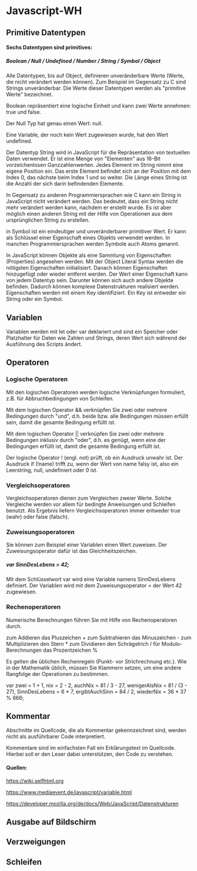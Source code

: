 # Javascript-WH

## Primitive Datentypen

#### Sechs Datentypen sind primitives:

##### Boolean / Null / Undefined / Number / String / Symbol / Object

Alle Datentypen, bis auf Object, definieren unveränderbare Werte (Werte, die nicht verändert werden können). Zum Beispiel im Gegensatz zu C sind Strings unveränderbar. Die Werte dieser Datentypen werden als "primitive Werte" bezeichnet.

Boolean repräsentiert eine logische Einheit und kann zwei Werte annehmen: true und false.

Der Null Typ hat genau einen Wert: null.

Eine Variable, der noch kein Wert zugewiesen wurde, hat den Wert undefined. 

Der Datentyp String wird in JavaScript für die Repräsentation von textuellen Daten verwendet. Er ist eine Menge von "Elementen" aus 16-Bit vorzeichenlosen Ganzzahlenwerten. Jedes Element im String nimmt eine eigene Position ein. Das erste Element befindet sich an der Position mit dem Index 0, das nächste beim Index 1 und so weiter. Die Länge eines String ist die Anzahl der sich darin befindenden Elemente.

In Gegensatz zu anderen Programmiersprachen wie C kann ein String in JavaScript nicht verändert werden. Das bedeutet, dass ein String nicht mehr verändert werden kann, nachdem er erstellt wurde. Es ist aber möglich einen anderen String mit der Hilfe von Operationen aus dem ursprünglichen String zu erstellen.

in Symbol ist ein eindeutiger und unveränderbarer primitiver Wert. Er kann als Schlüssel einer Eigenschaft eines Objekts verwendet werden. In manchen Programmiersprachen werden Symbole auch Atoms genannt.

In JavaScript können Objekte als eine Sammlung von Eigenschaften (Properties) angesehen werden. Mit der Object Literal Syntax werden die nötigsten Eigenschaften initialisiert. Danach können Eigenschaften hinzugefügt oder wieder entfernt werden. Der Wert einer Eigenschaft kann von jedem Datentyp sein. Darunter können sich auch andere Objekte befinden. Dadurch können komplexe Datenstrukturen realisiert werden. Eigenschaften werden mit einem Key identifiziert. Ein Key ist entweder ein String oder ein Symbol.

## Variablen

Variablen werden mit let oder var deklariert und sind ein Speicher oder Platzhalter für Daten wie Zahlen und Strings, deren Wert sich während der Ausführung des Scripts ändert.

## Operatoren

### Logische Operatoren

Mit den logischen Operatoren werden logische Verknüpfungen formuliert, z.B. für Abbruchbedingungen von Schleifen.

Mit dem logischen Operator && verknüpfen Sie zwei oder mehrere Bedingungen durch "und", d.h. beide bzw. alle Bedingungen müssen erfüllt sein, damit die gesamte Bedingung erfüllt ist.

Mit dem logischen Operator || verknüpfen Sie zwei oder mehrere Bedingungen inklusiv durch "oder", d.h. es genügt, wenn eine der Bedingungen erfüllt ist, damit die gesamte Bedingung erfüllt ist.

Der logische Operator ! (engl. not) prüft, ob ein Ausdruck unwahr ist. Der Ausdruck if (!name) trifft zu, wenn der Wert von name falsy ist, also ein Leerstring, null, undefiniert oder 0 ist.

### Vergleichsoperatoren

Vergleichsoperatoren dienen zum Vergleichen zweier Werte. Solche Vergleiche werden vor allem für bedingte Anweisungen und Schleifen benutzt.
Als Ergebnis liefern Vergleichsoperatoren immer entweder true (wahr) oder false (falsch).

### Zuweisungsoperatoren

Sie können zum Beispiel einer Variablen einen Wert zuweisen. Der Zuweisungsoperator dafür ist das Gleichheitszeichen. 

##### var SinnDesLebens = 42;
Mit dem Schlüsselwort var wird eine Variable namens SinnDesLebens definiert. Der Variablen wird mit dem Zuweisungsoperator = der Wert 42 zugewiesen.

### Rechenoperatoren

Numerische Berechnungen führen Sie mit Hilfe von Rechenoperatoren durch.

zum Addieren das Pluszeichen +
zum Subtrahieren das Minuszeichen -
zum Multiplizieren den Stern *
zum Dividieren den Schrägstrich /
für Modulo-Berechnungen das Prozentzeichen %

Es gelten die üblichen Rechenregeln (Punkt- vor Strichrechnung etc.). Wie in der Mathematik üblich, müssen Sie Klammern setzen, um eine andere Rangfolge der Operationen zu bestimmen.

var zwei           = 1 + 1,
    nix            = 2 - 2,
    auchNix        = 81 / 3 - 27,
    wenigerAlsNix  = 81 / (3 - 27),
    SinnDesLebens  = 6 * 7,
    ergibtAuchSinn = 84 / 2,
    wiederNix      = 36 * 37 % 666;

## Kommentar

Abschnitte im Quellcode, die als Kommentar gekennzeichnet sind, werden nicht als ausführbarer Code interpretiert.

Kommentare sind im einfachsten Fall ein Erklärungstext im Quellcode. Hierbei soll er den Leser dabei unterstützen, den Code zu verstehen.

#### Quellen:

https://wiki.selfhtml.org

https://www.mediaevent.de/javascript/variable.html

https://developer.mozilla.org/de/docs/Web/JavaScript/Datenstrukturen

## Ausgabe auf Bildschirm

## Verzweigungen

## Schleifen
